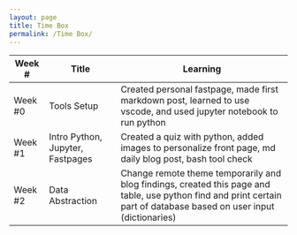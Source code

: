 ```yaml
---
layout: page
title: Time Box
permalink: /Time Box/
---
```


| Week # | Title | Learning |
| --- | --- | --- |
| Week #0 | Tools Setup | Created personal fastpage, made first markdown post, learned to use vscode, and used jupyter notebook to run python |
| Week #1 | Intro Python, Jupyter, Fastpages | Created a quiz with python, added images to personalize front page, md daily blog post, bash tool check |
| Week #2 | Data Abstraction | Change remote theme temporarily and blog findings, created this page and table, use python find and print certain part of database based on user input (dictionaries) |
